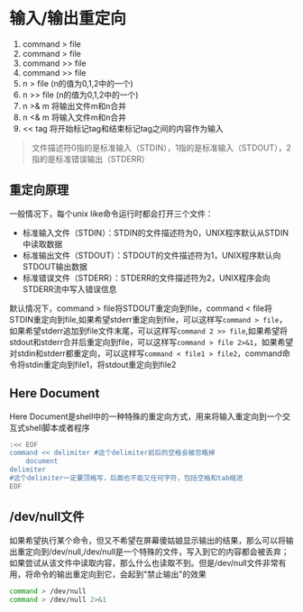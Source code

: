 # 输入/输出重定向
1. command > file
2. command > file
3. command >> file
4. command >> file
5. n > file (n的值为0,1,2中的一个)
6. n >> file (n的值为0,1,2中的一个)
7. n >& m 将输出文件m和n合并
8. n <& m 将输入文件m和n合并
9. << tag 将开始标记tag和结束标记tag之间的内容作为输入

> 文件描述符0指的是标准输入（STDIN），1指的是标准输入（STDOUT），2指的是标准错误输出（STDERR）
## 重定向原理
一般情况下，每个unix like命令运行时都会打开三个文件：
* 标准输入文件（STDIN）：STDIN的文件描述符为0，UNIX程序默认从STDIN中读取数据
* 标准输出文件（STDOUT）：STDOUT的文件描述符为1，UNIX程序默认向STDOUT输出数据
* 标准错误文件（STDERR）：STDERR的文件描述符为2，UNIX程序会向STDERR流中写入错误信息

默认情况下，command > file将STDOUT重定向到file，command < file将STDIN重定向到file,如果希望stderr重定向到file，可以这样写`command > file`，如果希望stderr追加到file文件末尾，可以这样写`command 2 >> file`,如果希望将stdout和stderr合并后重定向到file，可以这样写`command > file 2>&1`，如果希望对stdin和stderr都重定向，可以这样写`command < file1 > file2`，command命令将stdin重定向到file1，将stdout重定向到file2

## Here Document
Here Document是shell中的一种特殊的重定向方式，用来将输入重定向到一个交互式shell脚本或者程序
```bash
:<< EOF
command << delimiter #这个delimiter前后的空格会被忽略掉
    document
delimiter 
#这个delimiter一定要顶格写，后面也不能又任何字符，包括空格和tab缩进
EOF

```

## /dev/null文件
如果希望执行某个命令，但又不希望在屏幕傻姑娘显示输出的结果，那么可以将输出重定向到/dev/null,/dev/null是一个特殊的文件，写入到它的内容都会被丢弃；如果尝试从该文件中读取内容，那么什么也读取不到。但是/dev/null文件非常有用，将命令的输出重定向到它，会起到"禁止输出"的效果

```bash
command > /dev/null
command > /dev/null 2>&1

```
